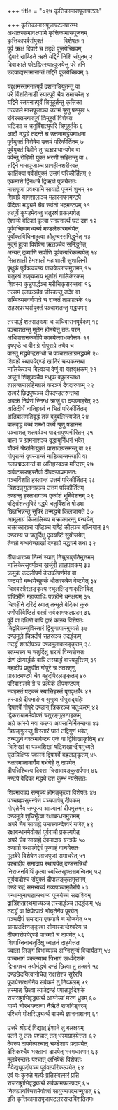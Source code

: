 +++
title = "०२७ कृत्तिकामासपूजापटलः"

+++
कृत्तिकामासपूजापटलप्रारम्भः    
अथातस्सम्प्रवक्ष्यामि कृत्तिकामासपूजनम्  
कृत्तिकापर्वसंयुक्तं ------ विशेषतः १  
पूर्व ऋक्षं दिवारे च तदृक्षे पूजयेच्छिवम्  
द्विवारे खण्डिते ऋक्षे यद्दिने निशि संयुतम् २  
दिवाकाले परेऽह्निस्स्यात्पूजयेत्तु परे हनि  
उदयाद्यस्तमानान्तं तद्दिने पूजयेच्छिवम् ३  

यद्दृक्षमस्तमनात्पूर्वं दशनाडियुतन्तु वा  
परे विंशतिनाडी स्यात्पूर्वे चैव समाचरेत् ४  
यद्दिने स्तमनात्पूर्वं त्रिमुहूर्तन्तु कृत्तिका  
तत्काले मासपूजाञ्च उत्तमं श्रुणु षण्मुख ५  
रविरस्तमनात्पूर्वं त्रिमुहूर्तं विशेषतः  
घटिका च चतुर्विंशत्युपरि त्रिमुहूर्तके ६  
आदौ मद्ध्ये तदन्ते च उत्तमामद्ध्यमाधमा  
पूर्वयुक्तं विशेषेण उत्तमं परिकीर्तितम् ७  
पूर्वयुक्तं विहीने तु ऋक्षप्राधान्यमेव वा  
पर्वन्तु रोहिणी युक्तं भरणी सहितन्तु वा ८  
तद्दिने मासपूजाञ्च प्राणहीनशरीरवत्  
कार्तिक्यां पर्वसंयुक्तं उत्तमं परिकीर्तितम् ९  
एकमासे द्विनक्षत्रे द्विऋक्षे पूजयेत्ततः  
मासपूजां प्रवक्ष्यामि सायाह्ने पूजनं शुभम् १०  
शिवाग्रे यागशालाञ्च महास्नपनमण्टपे  
वेदिका मद्ध्यमे चैव सर्वतो भद्रमण्टपम् ११  
तत्पूर्वे कुण्डमेवन्तु चतुरश्रं प्रकल्पयेत्  
ऐशान्ये वेदिकां कृत्वा स्नपनार्त्थं घटं दश १२  
पूर्ववच्छिवमभ्यर्च्य मण्डलेश्वरमर्चयेत्  
पूर्वोक्तविधिनाहुत्वा औदुम्बरसमिद्धुनेत् १३  
मुद्गं हुत्वा विशेषेण ऋतञ्चैव समिद्धुनेत्  
अन्यत् द्रव्याणि सर्वाणि पूर्ववत्परिकल्पयेत् १४  
सितशाली हेमशाली महाशाली सुशालिनी  
पृथुकं पूर्ववत्कल्प्य पाचयेल्लाजमुत्तमम् १५  
चतुरश्रं शङ्कराय भूतांशं नालिकेरकम्  
शिवस्य कुडुपार्द्धञ्च मरीचिकृसरन्तथा १६  
तत्समं एलकञ्चैव जीरकन्तु तदेव वा  
सम्मिश्र्यस्वर्णपात्रे च राजतं ताम्रपात्रके १७  
सहस्रप्रस्थसंयुक्तं पञ्चाशतन्तु मद्ध्यमम्  

तस्यार्द्धं शतसङ्ख्या च अधिवासनपूर्वकम् १८  
पञ्चाशतन्तु मूलेन होमयेत्तु ततः परम्  
अधिवासनकर्मापि कारयेत्साधकोत्तमः १९  
वृषपृष्ठे च वीराग्रे गोपुराग्रे तथैव च  
वास्तु मद्ध्येन्द्रसन्धौ च पञ्चशालाग्रमद्ध्यमे २०  
शिवाग्रे स्थापयेद्दण्डं खादिरं चम्पकन्तथा  
नालिकेरञ्च बिल्वञ्च वेणुं वा यज्ञवृक्षकम् २१  
अर्जुनं शिंशुपञ्चैव मधूकं वकुलन्तथा  
तालन्तमालहिन्तालं करञ्जं देवदारुकम् २२  
सत्वरं छिद्रपुष्पञ्च दीपदण्डतरुन्तथा  
अवक्रं निर्व्रणं स्निग्धं ऋजुं वा दण्डमाहरेत् २३  
अतिदीर्घं नातिह्रस्वं न भिन्नं परिकीर्तितम्  
अतिबालमतिवृद्धं तरुं बहुबलिन्त्यजेत् २४  
बालवृद्धं कथं शम्भो वक्ष्ये श्रुणु षडानन  
पञ्चाशत् शतवर्षञ्च पादमायुष्यमीरितम् २५  
बाला च ग्रामनाशञ्च वृद्धायुर्निधनं भवेत्  
यौवनं श्रेष्ठमित्युक्तं प्रासादाग्रसमन्तु वा २६  
गोपुरान्तं वृषस्यान्तं नाडिकान्तमथापि वा  
गलपद्मदलान्तं वा अतिह्रस्वञ्च मन्दिरम् २७  
दार्वष्टसप्तहस्तैर्वा दीपदण्डप्रमाणतः  
पञ्चविंशति हस्तान्तं उत्तमं परिकीर्तितम् २८  
त्रिंशदङ्गुलनाहञ्च उत्तमं परिकीर्तितम्  
दण्डन्तु हस्तभागञ्च एकांशं भूमिवेशनम् २९  
षट्त्रिंशत्सुषिरं मद्ध्ये चतुर्विंशति षोडश  
छिन्नभिन्नन्तु सुषिरं तन्मद्ध्ये किलजायते ३०  
आमूलाग्रं किलालिख्य चक्राकारन्तु बन्धयेत्  
चक्राकारञ्च यष्टिञ्च यष्टिं कीलञ्च बध्नियात् ३१  
दण्डस्य च चतुर्दिक्षु दृढयष्टिं सुयोजयेत्  
तेष्वग्रे बन्धयेच्छाखां दण्डाग्रे मद्ध्यमे तथा ३२  

दीपाधारञ्च निम्नं स्यात् निचुलाकृतिमुत्तमम्  
नालिकेरसुवर्णञ्च खर्जूरी तालपत्रकम् ३३  
क्रमुकं कदलीपर्णं केतकीपर्णमेव वा  
यष्ट्यग्रे बन्धयेच्छुष्कं धौतवस्त्रेण वेष्टयेत् ३४  
चित्रवस्त्रैरलङ्कृत्य स्थूललिङ्गाकृतिर्भवेत्  
यष्टिहीने महाव्याधिः पत्रहीने धनक्षयम् ३५  
चित्रहीने दरिद्रं स्यात् तन्मूले वेदिकां कुरु  
पर्णोपरिवेष्टितं वस्त्रं सर्वकामफलप्रदम् ३६  
पूर्वे वा दक्षिणे वापि द्वारं कल्प्य विशेषतः  
त्रिर्द्वारेकन्तुविस्तारं द्विगुणायाममुच्यते ३७  
दण्डमूले चित्रदीपं सहस्रञ्च तदर्द्धकम्  
तदर्द्धं शतदीपञ्च दण्डमूलावलङ्कृतम् ३८  
स्तम्भस्य च चतुर्दिक्षु शरावं विन्यसेत्ततः  
द्रोणं द्रोणार्द्धकं वापि तस्यार्द्धं वाज्यपूरितम् ३९  
महादीपं प्रकुर्वीत गोपुरे च ततश्शृणु  
प्रासादमण्टपे चैव बहुदीपैरलङ्कृतम् ४०  
परिवारालये ग्रे च प्रत्येकं दीपमण्टपम्  
नवहस्तं षट्करं स्यात्त्रिहस्तं पूगवृक्षकैः ४१  
तस्याग्रे दीपमारोप्य श्रुणुष्व गोपुराद्बहिः  
द्विपार्श्वे गोपुरे दण्डान् त्रिकरञ्च चतुःकरम् ४२  
द्विकरायाममेवोक्तं चतुरङ्गुलनाहकम्  
अग्रे कांस्ये नवा कल्प्य अयसानिर्मितन्तथा ४३  
त्रियङ्गुलन्तु विस्तारं घातं तद्विगुणं भवेत्  
तन्मद्ध्ये वस्त्रमावेष्ट्य एकं वा द्विशिखाकृतिम् ४४  
त्रिशिखां वा पञ्चशिखां षट्शिखान्दीपमुच्यते  
घृतन्निक्षिप्य ज्वलनं द्विपार्श्वे बह्वलङ्कृतम् ४५  
नक्षत्रमालामार्गेण गर्भगेहे तु दापयेत्  
दीपन्निश्चित्य दिवसा त्रिरात्रावङ्कुरार्पणम् ४६  
मण्टपे वेदिका मद्ध्ये दश कुम्भं न्यसेत्ततः  

शिवमावाह्य सम्पूज्य होमङ्कृत्वा विशेषतः ४७  
पञ्चब्रह्मसुमन्त्रेण पञ्चपात्रेषु दीपकम्  
गोघृतेनैव सम्पूज्य आज्यानां दीपमुत्तमम् ४८  
दण्डमूले शुचिर्भूत्वा रक्षाबन्धनमुत्तमम्  
अपरे चैव सायाह्ने उमास्कन्देश्वरं यजेत् ४९  
रक्षाबन्धनमेवोक्तं पूर्वरात्रौ प्रकल्पयेत्  
अपरे चैव सायाह्ने देवमादाय यन्त्रके ५०  
दण्डाग्रे स्थापयेद्देवं पुण्याहं वाचयेत्ततः  
मूलबेरे विशेषेण लाजपूजां समाचरेत् ५१  
पश्चाद्दीपं समादाय स्थापयेत् दण्डसन्निधौ  
निराजनविधिं कृत्वा स्वस्तिसूक्तसमन्वितम् ५२  
तूर्यवाद्यैश्च संयुक्तं दीपालङ्कृतमुत्तमम्  
दण्डे रुद्रं समभ्यर्च्य गव्यपञ्चामृतैरपि ५३  
गन्धाम्बुनाघटान्स्थाप्य पूजयेच्च सदाशिवम्  
द्वात्रिंशत्प्रस्थमाज्यञ्च तस्यार्द्धञ्च तदर्द्धकम् ५४  
तदर्द्धं वा क्षिपेत्पात्रे गोघृतेनैव पूरयेत्  
पञ्चदीपं समादाय एकपात्रे च योजयेत् ५५  
ग्रामप्रदक्षिणङ्कृत्वा सोमास्कन्देश्वरेण च  
दीपमारोपयेद्दण्डे पात्रमग्रे च दापयेत् ५६  
शिवाग्निनाचतुर्दिक्षु ज्वलनं दाहयेत्ततः  
ज्वालां लिङ्गं विभाव्यञ्च अग्निशून्यं विचार्यताम् ५७  
पञ्चभागं प्रकल्प्याथ त्रिभागं ऊर्ध्वदेशके  
द्विभागश्च तयोर्मद्ध्ये दण्डं छित्वा तु तत्क्षणे ५८  
दण्डछेदयित्वानोचेत् राक्षसैश्च सुरैरपि  
पूजयेत्तत्क्षणेनैव सर्वकर्म तु निष्फलम् ५९  
तस्मात् छित्वा त्यजेद्दण्डं पपातपूर्वदेशके  
राजराष्ट्राभिवृद्ध्यर्त्थं आग्नेय्यां मरणं ध्रुवम् ६०  
याम्ये चोरभयन्दत्वा नैर्ऋते राजविड्वरम्  
पश्चिमे मोक्षसिद्ध्यर्त्थं वायव्ये ज्ञाननाशनम् ६१  

उत्तरे श्रीप्रदं विद्यात् ईशाने तु बलक्षयम्  
पतने तु ततः पश्चात् तत् भस्मग्राहयेत्ततः ६२  
देवस्य दापयेत्पश्चात् चण्डेशाय प्रदापयेत्  
देशिकश्चैव भक्तानां दापयेत् भस्मधारणम् ६३  
मूलबेरन्ततः पश्चात् अभिषेकं विशेषतः  
नैवेद्यधूपदीपञ्च पूर्ववत्परिकल्पयेत् ६४  
एवं यः कुरुते मर्त्यः प्रतिसंवत्सरं प्रति  
राजराष्ट्राभिवृद्ध्यर्त्थं सर्वकामफलप्रदम् ६५  
नित्यप्रायश्चित्तमेवोक्तं सायुज्यपदमाप्नुयात् ६६  
इति कृत्तिकामासपूजापटलस्सप्तविंशतितमः  
